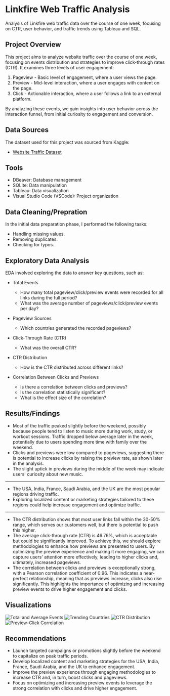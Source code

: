 # Linkfire Web Traffic Analysis
Analysis of Linkfire web traffic data over the course of one week, focusing on CTR, user behavior, and traffic trends using Tableau and SQL.

## Project Overview
This project aims to analyze website traffic over the course of one week, focusing on events distribution and strategies to improve click-through rates (CTR). It examines three levels of user engagement:
1. Pageview - Basic level of engagement, where a user views the page.
2. Preview - Mid-level interaction, where a user engages with content on the page.
3. Click - Actionable interaction, where a user follows a link to an external platform.
   
By analyzing these events, we gain insights into user behavior across the interaction funnel, from initial curiosity to engagement and conversion.

## Data Sources
The dataset used for this project was sourced from Kaggle:
- [Website Traffic Dataset](https://www.kaggle.com/datasets/harshalpanchal/website-traffic)

## Tools
- DBeaver: Database management
- SQLite: Data manipulation
- Tableau: Data visualization
- Visual Studio Code (VSCode): Project organization

## Data Cleaning/Prepration
In the initial data preparation phase, I performed the following tasks:
- Handling missing values.
- Removing duplicates.
- Checking for typos.

## Exploratory Data Analysis
EDA involved exploring the data to answer key questions, such as:
- Total Events
   - How many total pageview/click/preview events were recorded for all links during the full period?
   - What was the average number of pageviews/click/preview events per day?

- Pageview Sources
   - Which countries generated the recorded pageviews?

- Click-Through Rate (CTR)
   - What was the overall CTR?

- CTR Distribution
  - How is the CTR distributed across different links?

- Correlation Between Clicks and Previews
   - Is there a correlation between clicks and previews?
   - Is the correlation statistically significant?
   - What is the effect size of the correlation?

## Results/Findings
- Most of the traffic peaked slightly before the weekend, possibly because people tend to listen to music more during work, study, or workout sessions. Traffic dropped below average later in the week, potentially due to users spending more time with family over the weekend.
- Clicks and previews were low compared to pageviews, suggesting there is potential to increase clicks by raising the preview rate, as shown later in the analysis.
- The slight uptick in previews during the middle of the week may indicate users' curiosity about new music. 
---
- The USA, India, France, Saudi Arabia, and the UK are the most popular regions driving traffic.
- Exploring localized content or marketing strategies tailored to these regions could help increase engagement and optimize traffic. 
---
- The CTR distribution shows that most user links fall within the 30-50% range, which serves our customers well, but there is potential to push this higher.
- The average click-through rate (CTR) is 46.76%, which is acceptable but could be significantly improved. To achieve this, we should explore methodologies to enhance how previews are presented to users. By optimizing the preview experience and making it more engaging, we can capture users' attention more effectively, leading to higher clicks and, ultimately, increased pageviews.
- The correlation between clicks and previews is exceptionally strong, with a Pearson correlation coefficient of 0.96. This indicates a near-perfect relationship, meaning that as previews increase, clicks also rise significantly. This highlights the importance of optimizing and increasing preview events to drive higher engagement and clicks.


## Visualizations
![Total and Average Events](https://github.com/user-attachments/assets/03a73671-2b3f-43bf-822b-9c43b4a51ea4)
![Trending Countries](https://github.com/user-attachments/assets/90090e21-411a-4169-a2d5-0e847d25590c)
![CTR Distribution](https://github.com/user-attachments/assets/3a9db8be-3b7a-4aac-9e72-c864706f5790)
![Preview-Click Correlation](https://github.com/user-attachments/assets/b84e0542-9fed-4a6c-acbd-df8207f34825)


## Recommendations
- Launch targeted campaigns or promotions slightly before the weekend to capitalize on peak traffic periods.
- Develop localized content and marketing strategies for the USA, India, France, Saudi Arabia, and the UK to enhance engagement.
- Improve the preview experience through engaging methodologies to increase CTR and, in turn, boost clicks and pageviews.
- Focus on optimizing and increasing preview events to leverage the strong correlation with clicks and drive higher engagement.






